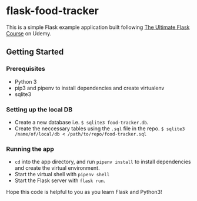 # flask-food-tracker
This is a simple Flask example application built following [The Ultimate Flask Course](https://www.udemy.com/course/the-ultimate-flask-course/) on Udemy.

## Getting Started

### Prerequisites
- Python 3
- pip3 and pipenv to install dependencies and create virtualenv
- sqlite3

### Setting up the local DB
- Create a new database i.e. `$ sqlite3 food-tracker.db`.
- Create the neccessary tables using the `.sql` file in the repo.
`$ sqlite3 /name/of/local/db < /path/to/repo/food-tracker.sql`

### Running the app
- `cd` into the app directory, and run `pipenv install` to install dependencies and create the virtual environment.
- Start the virtual shell with `pipenv shell`
- Start the Flask server with `flask run`.

Hope this code is helpful to you as you learn Flask and Python3!
